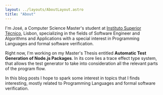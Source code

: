 ```yaml
---
layout: ../layouts/AboutLayout.astro
title: "About"
---
```


I'm José, a Computer Science Master's student at [Instituto Superior Técnico](https://tecnico.ulisboa.pt/pt/), Lisbon, specializing in the fields of Software Engineer and Algorithms and Applications with a special interest in Programming Languages and formal software verification.

Right now, I'm working on my Master's Thesis entitled **Automatic Test Generation of Node.js Packages**. In its core lies a trace effect type system, that allows the test generator to take into consideration all the relevant parts of the program flow.

In this blog posts I hope to spark some interest in topics that I finds interesting, mostly related to Programming Languages and formal software verification.

